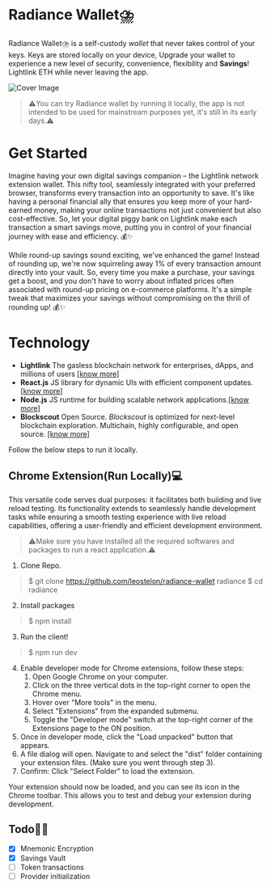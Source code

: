 # Radiance Wallet⛈️
Radiance Wallet⛈️ is a self-custody _wallet_ that never takes control of your keys. Keys are stored locally on your device, Upgrade your wallet to experience a new level of security, convenience, flexibility and **Savings**! Lightlink ETH while never leaving the app.

![Cover Image](https://i.ibb.co/3kDfy9f/Mac-Book-Pro-14-7.png)

> ⚠️You can try Radiance wallet by running it locally, the app is not intended to be used for mainstream purposes yet, it's still in its early days.⚠️

# Get Started

Imagine having your own digital savings companion – the Lightlink network extension wallet. This nifty tool, seamlessly integrated with your preferred browser, transforms every transaction into an opportunity to save. It's like having a personal financial ally that ensures you keep more of your hard-earned money, making your online transactions not just convenient but also cost-effective. So, let your digital piggy bank on Lightlink make each transaction a smart savings move, putting you in control of your financial journey with ease and efficiency. 💰✨

  
While round-up savings sound exciting, we've enhanced the game! Instead of rounding up, we're now squirreling away 1% of every transaction amount directly into your vault. So, every time you make a purchase, your savings get a boost, and you don't have to worry about inflated prices often associated with round-up pricing on e-commerce platforms. It's a simple tweak that maximizes your savings without compromising on the thrill of rounding up! 💰✨

# Technology
 - **Lightlink** The gasless blockchain network  for enterprises, dApps, and millions of users [[know more]](https://www.lightlink.io/)
 - **React.js** JS library for dynamic UIs with efficient component updates. [[know more]](https://react.dev/)
 - **Node.js** JS runtime for building scalable network applications.[[know more]](https://nodejs.org/en)
 - **Blockscout** Open Source. _Blockscout_ is optimized for next-level blockchain exploration. Multichain, highly configurable, and open source. [[know more]](https://www.blockscout.com/)

Follow the below steps to run it locally.

## Chrome Extension(Run Locally)💻
This versatile code serves dual purposes: it facilitates both building and live reload testing. Its functionality extends to seamlessly handle development tasks while ensuring a smooth testing experience with live reload capabilities, offering a user-friendly and efficient development environment.

> ⚠️Make sure you have installed all the required softwares and packages to run a react application.⚠️

1. Clone Repo.
> $ git clone https://github.com/leostelon/radiance-wallet radiance
> $ cd radiance
2. Install packages
>  $ npm install
3. Run the client!
> $ npm run dev
4. Enable developer mode for Chrome extensions, follow these steps:
	1.  Open Google Chrome on your computer.
	2.  Click on the three vertical dots in the top-right corner to open the Chrome menu.
	3.  Hover over "More tools" in the menu.
	4.  Select "Extensions" from the expanded submenu.
	5.  Toggle the "Developer mode" switch at the top-right corner of the Extensions page to the ON position.
5. Once in developer mode, click the "Load unpacked" button that appears.
6. A file dialog will open. Navigate to and select the "dist" folder containing your extension files. (Make sure you went through step 3).
3.  Confirm: Click "Select Folder" to load the extension.

Your extension should now be loaded, and you can see its icon in the Chrome toolbar. This allows you to test and debug your extension during development.

## Todo👨‍💻
 - [x] Mnemonic Encryption
 - [x] Savings Vault
 - [ ] Token transactions
 - [ ] Provider initialization

